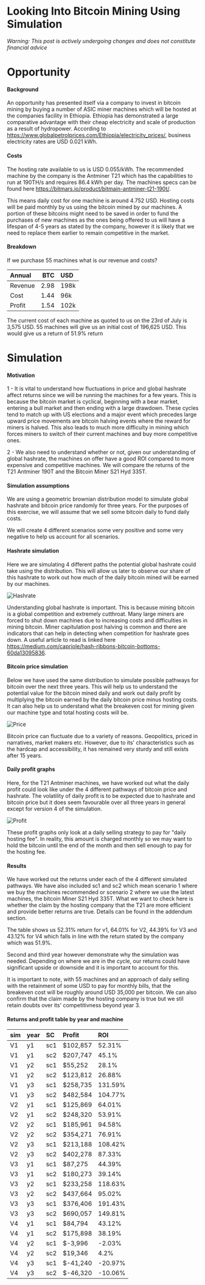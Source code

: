 # Looking Into Bitcoin Mining Using Simulation

*Warning: This post is actively undergoing changes and does not constitute financial advice*

# Opportunity

#### Background

An opportunity has presented itself via a company to invest in bitcoin mining by buying a number of ASIC miner machines which will be hosted at the companies facility in Ethiopia. Ethiopia has demonstrated a large comparative advantage with their cheap electricity and scale of production as a result of hydropower. According to https://www.globalpetrolprices.com/Ethiopia/electricity_prices/, business electricity rates are USD 0.021 kWh. 

#### Costs

The hosting rate available to us is USD 0.055/kWh. The recommended machine by the company is the Antminer T21 which has the capabilities to run at 190TH/s and requires 86.4 kWh per day. The machines specs can be found here https://bitmars.io/product/bitmain-antminer-t21-190t/. 

This means daily cost for one machine is around 4.752 USD. Hosting costs will be paid monthly by us using the bitcoin mined by our machines. A portion of these bitcoins might need to be saved in order to fund the purchases of new machines as the ones being offered to us will have a lifespan of 4-5 years as stated by the company, however it is likely that we need to replace them earlier to remain competitive in the market.

#### Breakdown

If we purchase 55 machines what is our revenue and costs?

<table class="table" style="">
 <thead>
  <tr>
   <th style="text-align:left;"> Annual </th>
   <th style="text-align:right;"> BTC </th>
   <th style="text-align:left;"> USD </th>
  </tr>
 </thead>
<tbody>
  <tr>
   <td style="text-align:left;"> Revenue </td>
   <td style="text-align:right;"> 2.98 </td>
   <td style="text-align:left;"> 198k </td>
  </tr>
  <tr>
   <td style="text-align:left;"> Cost </td>
   <td style="text-align:right;"> 1.44 </td>
   <td style="text-align:left;"> 96k </td>
  </tr>
  <tr>
   <td style="text-align:left;"> Profit </td>
   <td style="text-align:right;"> 1.54 </td>
   <td style="text-align:left;"> 102k </td>
  </tr>
</tbody>
</table>

The current cost of each machine as quoted to us on the 23rd of July is 3,575 USD. 55 machines will give us an initial cost of 196,625 USD. This would give us a return of 51.9% return 

# Simulation

#### Motivation

1 - It is vital to understand how fluctuations in price and global hashrate affect returns since we will be running the machines for a few years. This is because the bitcoin market is cyclical, beginning with a bear market, entering a bull market and then ending with a large drawdown. These cycles tend to match up with US elections and a major event which precedes large upward price movements are bitcoin halving events where the reward for miners is halved. This also leads to much more difficulty in mining which forces miners to switch of their current machines and buy more competitive ones.

2 - We also need to understand whether or not, given our understanding of global hashrate, the machines on offer have a good ROI compared to more expensive and competitive machines. We will compare the returns of the T21 Antminer 190T and the Bitcoin Miner S21 Hyd 335T.

#### Simulation assumptions

We are using a geometric brownian distribution model to simulate global hashrate and bitcoin price randomly for three years. For the purposes of this exercise, we will assume that we sell some bitcoin daily to fund daily costs.

We will create 4 different scenarios some very positive and some very negative to help us account for all scenarios.

#### Hashrate simulation

Here we are simulating 4 different paths the potential global hashrate could take using the distribution. This will allow us later to observe our share of this hashrate to work out how much of the daily bitcoin mined will be earned by our machines.

![Hashrate](/images/hashrate.png)

Understanding global hashrate is important. This is because mining bitcoin is a global competition and extremely cutthroat. Many large miners are forced to shut down machines due to increasing costs and difficulties in mining bitcoin. Miner capitulation post halving is common and there are indicators that can help in detecting when competition for hashrate goes down. A useful article to read is linked here https://medium.com/capriole/hash-ribbons-bitcoin-bottoms-60da13095836. 


#### Bitcoin price simulation

Below we have used the same distribution to simulate possible pathways for bitcoin over the next three years. This will help us to understand the potential value for the bitcoin mined daily and work out daily profit by multiplying the bitcoin earned by the daily bitcoin price minus hosting costs. It can also help us to understand what the breakeven cost for mining given our machine type and total hosting costs will be.

![Price](/images/price.png)


Bitcoin price can fluctuate due to a variety of reasons. Geopolitics, priced in narratives, market makers etc. However, due to its' characteristics such as the hardcap and accessibility, it has remained very sturdy and still exists after 15 years. 


#### Daily profit graphs

Here, for the T21 Antminer machines, we have worked out what the daily profit could look like under the 4 different pathways of bitcoin price and hashrate. The volatility of daily profit is to be expected due to hashrate and bitcoin price but it does seem favourable over all three years in general except for version 4 of the simulation.

![Profit](/images/profit.png)

These profit graphs only look at a daily selling strategy to pay for "daily hosting fee". In reality, this amount is charged monthly so we may want to hold the bitcoin until the end of the month and then sell enough to pay for the hosting fee. 

#### Results

We have worked out the returns under each of the 4 different simulated pathways. We have also included sc1 and sc2 which mean scenario 1 where we buy the machines recommended or scenario 2 where we use the latest machines, the bitcoin Miner S21 Hyd 335T. What we want to check here is whether the claim by the hosting company that the T21 are more efficient and provide better returns are true. Details can be found in the addendum section. 

The table shows us 52.31% return for v1, 64.01% for V2, 44.39% for V3 and 43.12% for V4 which falls in line with the return stated by the company which was 51.9%.

Second and third year however demonstrate why the simulation was needed. Depending on where we are in the cycle, our returns could have significant upside or downside and it is important to account for this.

It is important to note, with 55 machines and an approach of daily selling with the retainment of some USD to pay for monthly bills, that the breakeven cost will be roughly around USD 35,000 per bitcoin. We can also confirm that the claim made by the hosting company is true but we stil retain doubts over its' competitivness beyond year 3.

#### Returns and profit table by year and machine

<table class="table" style="">
 <thead>
  <tr>
   <th style="text-align:left;"> sim </th>
   <th style="text-align:left;"> year </th>
   <th style="text-align:left;"> SC </th>
   <th style="text-align:left;"> Profit </th>
   <th style="text-align:left;"> ROI </th>
  </tr>
 </thead>
<tbody>
  <tr>
   <td style="text-align:left;"> V1 </td>
   <td style="text-align:left;"> y1 </td>
   <td style="text-align:left;"> sc1 </td>
   <td style="text-align:left;"> $102,857 </td>
   <td style="text-align:left;"> 52.31% </td>
  </tr>
  <tr>
   <td style="text-align:left;"> V1 </td>
   <td style="text-align:left;"> y1 </td>
   <td style="text-align:left;"> sc2 </td>
   <td style="text-align:left;"> $207,747 </td>
   <td style="text-align:left;"> 45.1% </td>
  </tr>
  <tr>
   <td style="text-align:left;"> V1 </td>
   <td style="text-align:left;"> y2 </td>
   <td style="text-align:left;"> sc1 </td>
   <td style="text-align:left;"> $55,252 </td>
   <td style="text-align:left;"> 28.1% </td>
  </tr>
  <tr>
   <td style="text-align:left;"> V1 </td>
   <td style="text-align:left;"> y2 </td>
   <td style="text-align:left;"> sc2 </td>
   <td style="text-align:left;"> $123,812 </td>
   <td style="text-align:left;"> 26.88% </td>
  </tr>
  <tr>
   <td style="text-align:left;"> V1 </td>
   <td style="text-align:left;"> y3 </td>
   <td style="text-align:left;"> sc1 </td>
   <td style="text-align:left;"> $258,735 </td>
   <td style="text-align:left;"> 131.59% </td>
  </tr>
  <tr>
   <td style="text-align:left;"> V1 </td>
   <td style="text-align:left;"> y3 </td>
   <td style="text-align:left;"> sc2 </td>
   <td style="text-align:left;"> $482,584 </td>
   <td style="text-align:left;"> 104.77% </td>
  </tr>
  <tr>
   <td style="text-align:left;"> V2 </td>
   <td style="text-align:left;"> y1 </td>
   <td style="text-align:left;"> sc1 </td>
   <td style="text-align:left;"> $125,869 </td>
   <td style="text-align:left;"> 64.01% </td>
  </tr>
  <tr>
   <td style="text-align:left;"> V2 </td>
   <td style="text-align:left;"> y1 </td>
   <td style="text-align:left;"> sc2 </td>
   <td style="text-align:left;"> $248,320 </td>
   <td style="text-align:left;"> 53.91% </td>
  </tr>
  <tr>
   <td style="text-align:left;"> V2 </td>
   <td style="text-align:left;"> y2 </td>
   <td style="text-align:left;"> sc1 </td>
   <td style="text-align:left;"> $185,961 </td>
   <td style="text-align:left;"> 94.58% </td>
  </tr>
  <tr>
   <td style="text-align:left;"> V2 </td>
   <td style="text-align:left;"> y2 </td>
   <td style="text-align:left;"> sc2 </td>
   <td style="text-align:left;"> $354,271 </td>
   <td style="text-align:left;"> 76.91% </td>
  </tr>
  <tr>
   <td style="text-align:left;"> V2 </td>
   <td style="text-align:left;"> y3 </td>
   <td style="text-align:left;"> sc1 </td>
   <td style="text-align:left;"> $213,188 </td>
   <td style="text-align:left;"> 108.42% </td>
  </tr>
  <tr>
   <td style="text-align:left;"> V2 </td>
   <td style="text-align:left;"> y3 </td>
   <td style="text-align:left;"> sc2 </td>
   <td style="text-align:left;"> $402,278 </td>
   <td style="text-align:left;"> 87.33% </td>
  </tr>
  <tr>
   <td style="text-align:left;"> V3 </td>
   <td style="text-align:left;"> y1 </td>
   <td style="text-align:left;"> sc1 </td>
   <td style="text-align:left;"> $87,275 </td>
   <td style="text-align:left;"> 44.39% </td>
  </tr>
  <tr>
   <td style="text-align:left;"> V3 </td>
   <td style="text-align:left;"> y1 </td>
   <td style="text-align:left;"> sc2 </td>
   <td style="text-align:left;"> $180,273 </td>
   <td style="text-align:left;"> 39.14% </td>
  </tr>
  <tr>
   <td style="text-align:left;"> V3 </td>
   <td style="text-align:left;"> y2 </td>
   <td style="text-align:left;"> sc1 </td>
   <td style="text-align:left;"> $233,258 </td>
   <td style="text-align:left;"> 118.63% </td>
  </tr>
  <tr>
   <td style="text-align:left;"> V3 </td>
   <td style="text-align:left;"> y2 </td>
   <td style="text-align:left;"> sc2 </td>
   <td style="text-align:left;"> $437,664 </td>
   <td style="text-align:left;"> 95.02% </td>
  </tr>
  <tr>
   <td style="text-align:left;"> V3 </td>
   <td style="text-align:left;"> y3 </td>
   <td style="text-align:left;"> sc1 </td>
   <td style="text-align:left;"> $376,406 </td>
   <td style="text-align:left;"> 191.43% </td>
  </tr>
  <tr>
   <td style="text-align:left;"> V3 </td>
   <td style="text-align:left;"> y3 </td>
   <td style="text-align:left;"> sc2 </td>
   <td style="text-align:left;"> $690,057 </td>
   <td style="text-align:left;"> 149.81% </td>
  </tr>
  <tr>
   <td style="text-align:left;"> V4 </td>
   <td style="text-align:left;"> y1 </td>
   <td style="text-align:left;"> sc1 </td>
   <td style="text-align:left;"> $84,794 </td>
   <td style="text-align:left;"> 43.12% </td>
  </tr>
  <tr>
   <td style="text-align:left;"> V4 </td>
   <td style="text-align:left;"> y1 </td>
   <td style="text-align:left;"> sc2 </td>
   <td style="text-align:left;"> $175,898 </td>
   <td style="text-align:left;"> 38.19% </td>
  </tr>
  <tr>
   <td style="text-align:left;"> V4 </td>
   <td style="text-align:left;"> y2 </td>
   <td style="text-align:left;"> sc1 </td>
   <td style="text-align:left;"> $-3,996 </td>
   <td style="text-align:left;"> -2.03% </td>
  </tr>
  <tr>
   <td style="text-align:left;"> V4 </td>
   <td style="text-align:left;"> y2 </td>
   <td style="text-align:left;"> sc2 </td>
   <td style="text-align:left;"> $19,346 </td>
   <td style="text-align:left;"> 4.2% </td>
  </tr>
  <tr>
   <td style="text-align:left;"> V4 </td>
   <td style="text-align:left;"> y3 </td>
   <td style="text-align:left;"> sc1 </td>
   <td style="text-align:left;"> $-41,240 </td>
   <td style="text-align:left;"> -20.97% </td>
  </tr>
  <tr>
   <td style="text-align:left;"> V4 </td>
   <td style="text-align:left;"> y3 </td>
   <td style="text-align:left;"> sc2 </td>
   <td style="text-align:left;"> $-46,320 </td>
   <td style="text-align:left;"> -10.06% </td>
  </tr>
</tbody>
</table>


